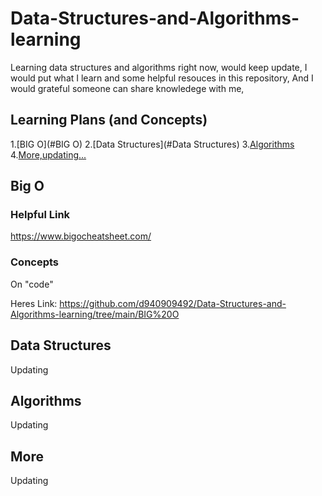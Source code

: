 # Data-Structures-and-Algorithms-learning
Learning data structures and algorithms right now,
would keep update,
I would put what I learn and some helpful resouces in this repository,
And I would grateful someone can share knowledege with me,

## Learning Plans (and Concepts)
1.[BIG O](#BIG O)
2.[Data Structures](#Data Structures)
3.[Algorithms](#Algorithms)
4.[More,updating...](#More)


## Big O
### Helpful Link
https://www.bigocheatsheet.com/


### Concepts
On "code"

Heres Link: https://github.com/d940909492/Data-Structures-and-Algorithms-learning/tree/main/BIG%20O


## Data Structures
Updating


## Algorithms
Updating


## More
Updating
